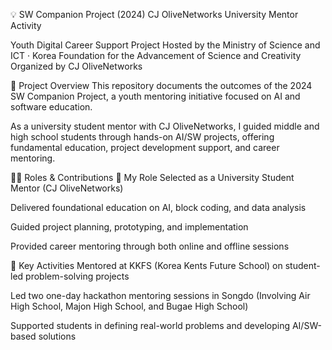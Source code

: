 💡 SW Companion Project (2024)
CJ OliveNetworks University Mentor Activity

Youth Digital Career Support Project
Hosted by the Ministry of Science and ICT · Korea Foundation for the Advancement of Science and Creativity
Organized by CJ OliveNetworks


📝 Project Overview
This repository documents the outcomes of the 2024 SW Companion Project, a youth mentoring initiative focused on AI and software education.

As a university student mentor with CJ OliveNetworks, I guided middle and high school students through hands-on AI/SW projects, offering fundamental education, project development support, and career mentoring.

👨‍🏫 Roles & Contributions
🧠 My Role
Selected as a University Student Mentor (CJ OliveNetworks)

Delivered foundational education on AI, block coding, and data analysis

Guided project planning, prototyping, and implementation

Provided career mentoring through both online and offline sessions

🚀 Key Activities
Mentored at KKFS (Korea Kents Future School) on student-led problem-solving projects

Led two one-day hackathon mentoring sessions in Songdo
(Involving Air High School, Majon High School, and Bugae High School)

Supported students in defining real-world problems and developing AI/SW-based solutions


